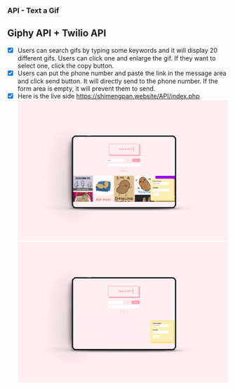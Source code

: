 ### API - Text a Gif
## Giphy API + Twilio API
- [X] Users can search gifs by typing some keywords and it will display 20 different gifs. Users can click one and enlarge the gif. If they want to select one, click the copy button.
- [X] Users can put the phone number and paste the link in the message area and click send button. It will directly send to the phone number. If the form area is empty, it will prevent them to send.
- [X] Here is the live side https://shimengpan.website/API/index.php
  <img src="image/v1.jpg" />
  <img src="image/v2.jpg" /> 